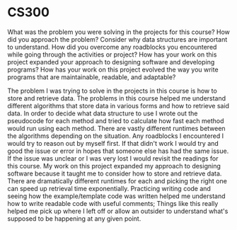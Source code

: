 # CS300

What was the problem you were solving in the projects for this course?
How did you approach the problem? Consider why data structures are important to understand.
How did you overcome any roadblocks you encountered while going through the activities or project?
How has your work on this project expanded your approach to designing software and developing programs?
How has your work on this project evolved the way you write programs that are maintainable, readable, and adaptable?

The problem I was trying to solve in the projects in this course is how to store and retrieve data. The problems in this course helped me understand different algorithms that store data in various forms and how to retrieve said data. In order to decide what data structure to use I wrote out the pseudocode for each method and tried to calculate how fast each method would run using each method. There are vastly different runtimes between the algorithms depending on the situation. Any roadblocks I encountered I would try to reason out by myself first. If that didn't work I would try and good the issue or error in hopes that someone else has had the same issue. If the issue was unclear or I was very lost I would revisit the readings for this course.
My work on this project expanded my approach to designing software because it taught me to consider how to store and retrieve data. There are dramatically different runtimes for each and picking the right one can speed up retrieval time exponentially. Practicing writing code and seeing how the example/template code was written helped me understand how to write readable code with useful comments; Things like this really helped me pick up where I left off or allow an outsider to understand what's supposed to be happening at any given point.
